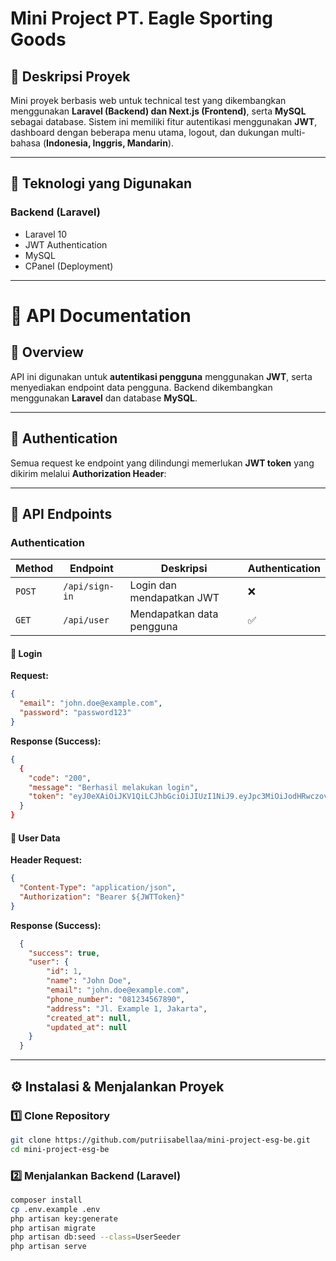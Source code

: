 # Mini Project PT. Eagle Sporting Goods
## 📌 Deskripsi Proyek  
Mini proyek berbasis web untuk technical test yang dikembangkan menggunakan **Laravel (Backend) dan Next.js (Frontend)**, serta **MySQL** sebagai database. Sistem ini memiliki fitur autentikasi menggunakan **JWT**, dashboard dengan beberapa menu utama, logout, dan dukungan multi-bahasa (**Indonesia, Inggris, Mandarin**).

---

## 🚀 Teknologi yang Digunakan  
### **Backend (Laravel)**
- Laravel 10
- JWT Authentication
- MySQL
- CPanel (Deployment)

---
# 📌 API Documentation

## 📖 Overview  
API ini digunakan untuk **autentikasi pengguna** menggunakan **JWT**, serta menyediakan endpoint data pengguna. Backend dikembangkan menggunakan **Laravel** dan database **MySQL**.

---

## 🔑 Authentication  

Semua request ke endpoint yang dilindungi memerlukan **JWT token** yang dikirim melalui **Authorization Header**:  


---

## 📌 API Endpoints  

### **Authentication**
| Method | Endpoint       | Deskripsi                 | Authentication |
|--------|--------------|-------------------------|---------------|
| `POST` | `/api/sign-in`      | Login dan mendapatkan JWT | ❌ |
| `GET`  | `/api/user`       | Mendapatkan data pengguna | ✅ |

#### **🔹 Login**
**Request:**  
```json
{
  "email": "john.doe@example.com",
  "password": "password123"
}
```

**Response (Success):** 
```json
{
  {
    "code": "200",
    "message": "Berhasil melakukan login",
    "token": "eyJ0eXAiOiJKV1QiLCJhbGciOiJIUzI1NiJ9.eyJpc3MiOiJodHRwczovL21pbmktcHJvamVjdC5iZS5hY2xhc2luZG8ubmV0L2FwaS9zaWduLWluIiwiaWF0IjoxNzM5MDMzOTYyLCJleHAiOjE3MzkwMzc1NjIsIm5iZiI6MTczOTAzMzk2MiwianRpIjoia2JQdno4UmNPMlpmTWlSMiIsInN1YiI6IjEiLCJwcnYiOiIyM2JkNWM4OTQ5ZjYwMGFkYjM5ZTcwMWM0MDA4NzJkYjdhNTk3NmY3In0.7vkUUTU190uGZDFzNrTYkgYIn0Zj1lv5zfILZBsijWE"
  }
}
```
#### **🔹 User Data**
**Header Request:**  
```json
{
  "Content-Type": "application/json",
  "Authorization": "Bearer ${JWTToken}"
}
```

**Response (Success):** 
```json
  {
    "success": true,
    "user": {
        "id": 1,
        "name": "John Doe",
        "email": "john.doe@example.com",
        "phone_number": "081234567890",
        "address": "Jl. Example 1, Jakarta",
        "created_at": null,
        "updated_at": null
    }
  }
```
---
## ⚙️ Instalasi & Menjalankan Proyek  

### **1️⃣ Clone Repository**  
```bash
git clone https://github.com/putriisabellaa/mini-project-esg-be.git
cd mini-project-esg-be
```
### **2️⃣ Menjalankan Backend (Laravel)**  
```bash
composer install
cp .env.example .env
php artisan key:generate
php artisan migrate
php artisan db:seed --class=UserSeeder
php artisan serve

